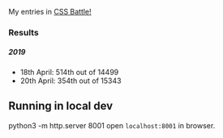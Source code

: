My entries in [CSS Battle!](https://cssbattle.dev/)

### Results
##### 2019
- 18th April: 514th out of 14499
- 20th April: 354th out of 15343

## Running in local dev
python3 -m http.server 8001
open `localhost:8001` in browser.